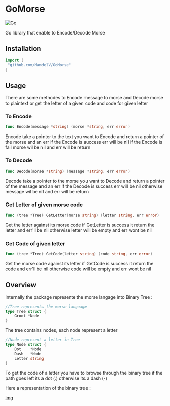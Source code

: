 # GoMorse
![Go](https://github.com/MandelV/GoMorse/workflows/Go/badge.svg?branch=master)

Go library that enable to Encode/Decode Morse
## Installation
```Go
import (
 "github.com/MandelV/GoMorse"
)

```
## Usage

There are some methodes to Encode message to morse and Decode morse to plaintext
or get the letter of a given code and code for given letter

### To Encode

```Go
func Encode(message *string) (morse *string, err error)
```
Encode take a pointer to the text you want to Encode and return
a pointer of the morse and an err
if the Encode is success err will be nil
if the Encode is fail morse wil be nil and err will be return


### To Decode

```Go
func Decode(morse *string) (message *string, err error)
```
Decode take a pointer to the morse you want to Decode and return
a pointer of the message and an err
if the Decode is success err will be nil otherwise
message wil be nil and err will be return


### Get Letter of given morse code

```Go
func (tree *Tree) GetLetter(morse string) (letter string, err error)
```
Get the letter against its morse code
if GetLetter is success it return the letter and err'll be nil
otherwise letter will be empty and err wont be nil


### Get Code of given letter

```Go
func (tree *Tree) GetCode(letter string) (code string, err error)
```
Get the morse code against its letter
if GetCode is success it return the code and err'll be nil
otherwise code will be empty and err wont be nil


## Overview 

Internally the package represente the morse langage into Binary Tree :
```Go
//Tree represents the morse language
type Tree struct {
	Groot *Node
}
```
The tree contains nodes, each node represent a letter

```Go
//Node represent a letter in Tree
type Node struct {
	Dot    *Node
	Dash   *Node
	Letter string
}
```
To get the code of a letter you have to browse through the binary tree if the path goes left its a dot (.) otherwise its a dash (-)

Here a representation of the binary tree :

[img](https://github.com/MandelV/GoMorse/doc/morse_tree.png)